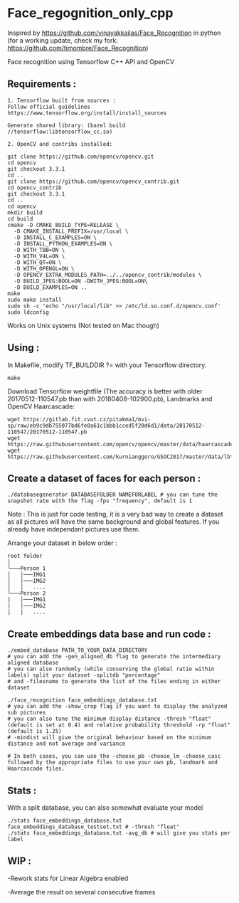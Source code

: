 # Face_regognition_only_cpp

Inspired by https://github.com/vinayakkailas/Face_Recognition in python
(for a working update, check my fork: https://github.com/timombre/Face_Recognition)

Face recognition using Tensorflow C++ API and OpenCV

## Requirements :

	1. Tensorflow built from sources :
	Follow official guidelines
	https://www.tensorflow.org/install/install_sources
	
	Generate shared library: (bazel build //tensorflow:libtensorflow_cc.so)
	
	2. OpenCV and contribs installed:
	
	git clone https://github.com/opencv/opencv.git
	cd opencv 
	git checkout 3.3.1 
	cd ..
	git clone https://github.com/opencv/opencv_contrib.git
	cd opencv_contrib
	git checkout 3.3.1
	cd ..
	cd opencv
	mkdir build
	cd build
	cmake -D CMAKE_BUILD_TYPE=RELEASE \
      -D CMAKE_INSTALL_PREFIX=/usr/local \
      -D INSTALL_C_EXAMPLES=ON \
      -D INSTALL_PYTHON_EXAMPLES=ON \
      -D WITH_TBB=ON \
      -D WITH_V4L=ON \
      -D WITH_QT=ON \
      -D WITH_OPENGL=ON \
      -D OPENCV_EXTRA_MODULES_PATH=../../opencv_contrib/modules \
      -D BUILD_JPEG:BOOL=ON -DWITH_JPEG:BOOL=ON\
      -D BUILD_EXAMPLES=ON ..
	make
	sudo make install
	sudo sh -c 'echo "/usr/local/lib" >> /etc/ld.so.conf.d/opencv.conf'
	sudo ldconfig
	

Works on Unix systems (Not tested on Mac though)

## Using :

In Makefile, modify TF_BUILDDIR ?= with your Tensorflow directory.

    make

Download Tensorflow weightfile (The accuracy is better with older 20170512-110547.pb than with 20180408-102900.pb), Landmarks and OpenCV Haarcascade:

    wget https://gitlab.fit.cvut.cz/pitakma1/mvi-sp/raw/eb9c9db755077bd6fe0a61c1bbb1cced5f20d6d1/data/20170512-110547/20170512-110547.pb
    wget https://raw.githubusercontent.com/opencv/opencv/master/data/haarcascades/haarcascade_frontalface_alt2.xml
    wget https://raw.githubusercontent.com/kurnianggoro/GSOC2017/master/data/lbfmodel.yaml


## Create a dataset of faces for each person :

    ./databasegenerator DATABASEFOLDER NAMEFORLABEL # you can tune the snapshot rate with the flag -fps "frequency", default is 1
    
Note : This is just for code testing, it is a very bad way to create a dataset as all pictures will have the same background and global features. If you already have independant pictures use them.

Arrange your dataset in below order :


```
root folder  
│
└───Person 1
│   │───IMG1
│   │───IMG2
│   │   ....
└───Person 2
|   │───IMG1
|   │───IMG2
|   |   ....
```
## Create embeddings data base and run code :
   
    ./embed_database PATH_TO_YOUR_DATA_DIRECTORY 
    # you can add the -gen_aligned_db flag to generate the intermediary aligned database
    # you can also randomly (while conserving the global ratio within labels) split your dataset -splitdb "percentage" 
    # and -filesname to generate the list of the files ending in either dataset

    ./face_recognition face_embeddings_database.txt
    # you can add the -show_crop flag if you want to display the analyzed sub pictures
    # you can also tune the minimum display distance -thresh "float" (default is set at 0.4) and relative probability threshold -rp "float" (default is 1.25)
    # -mindist will give the original behaviour based on the minimum distance and not average and variance

    # In both cases, you can use the -choose_pb -choose_lm -choose_casc followed by the appropriate files to use your own pb, landmark and Haarcascade files.


## Stats :

With a split database, you can also somewhat evaluate your model

    ./stats face_embeddings_database.txt face_embeddings_database_testset.txt # -thresh "float"
    ./stats face_embeddings_database.txt -avg_db # will give you stats per label


## WIP :

-Rework stats for Linear Algebra enabled

-Average the result on several consecutive frames
